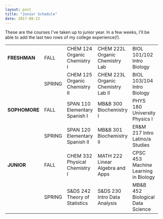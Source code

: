 ```yaml
---
layout: post
title: "Junior Schedule"
date: 2017-08-22
---
```


These are the courses I've taken up to junior year. In a few weeks, I'll be able to add the last two rows of my college experience(\!). 

<table class="table table-striped">
<tbody>
<tr class="odd">
<td align="left"><b>FRESHMAN</b></td>
<td align="left">FALL</td>
<td align="left">CHEM 124 Organic Chemistry I</td>
<td align="left">CHEM 222L Organic Chemistry Lab</td>
<td align="left">BIOL 101/102 Intro Biology</td>
<td align="left">PLSC 281 Issues in Bioethics</td>
<td align="left">HLTH 230 Global Health</td>
</tr>
<tr class="even">
<td align="left"></td>
<td align="left">SPRING</td>
<td align="left">CHEM 125 Organic Chemistry II</td>
<td align="left">CHEM 223L Organic Chemistry Lab II</td>
<td align="left">BIOL 103/104 Intro Biology</td>
<td align="left">MATH 120 Multivariable Calculus</td>
<td align="left">ENGL 114 Writing Seminar</td>
</tr>
<tr class="odd">
<td align="left"><b>SOPHOMORE</b></td>
<td align="left">FALL</td>
<td align="left">SPAN 110 Elementary Spanish I</td>
<td align="left">MB&amp;B 300 Biochemistry I</td>
<td align="left">PHYS 180 University Physics I</td>
<td align="left">PHYS 165L Physics Lab I</td>
<td align="left">S&amp;DS 238 Probability &amp; Statistics</td>
</tr>
<tr class="even">
<td align="left"></td>
<td align="left">SPRING</td>
<td align="left">SPAN 120 Elementary Spanish II</td>
<td align="left">MB&amp;B 301 Biochemistry II</td>
<td align="left">ER&amp;M 217 Intro Latino/a Studies</td>
<td align="left">PHYS 166L Physics Lab II</td>
<td align="left"></td>
</tr>
<tr class="odd">
<td align="left"><b>JUNIOR</b></td>
<td align="left">FALL</td>
<td align="left">CHEM 332 Physical Chemistry I</td>
<td align="left">MATH 222 Linear Algebra and Apps</td>
<td align="left">CPSC 453 Machine Learning in Biology</td>
<td align="left">ENGL 120 Writing the Modern Essay</td>
<td align="left">MB&amp;B 470 Research for Credit</td>
</tr>
<tr class="even">
<td align="left"></td>
<td align="left">SPRING</td>
<td align="left">S&amp;DS 242 Theory of Statistics</td>
<td align="left">S&amp;DS 230 Intro Data Analysis</td>
<td align="left">MB&amp;B 452 Biological Data Science</td>
<td align="left">PHYS 181 University Physics II</td>
<td align="left">MB&amp;B 471 Research for Credit</td>
</tr>
</tbody>
</table>
